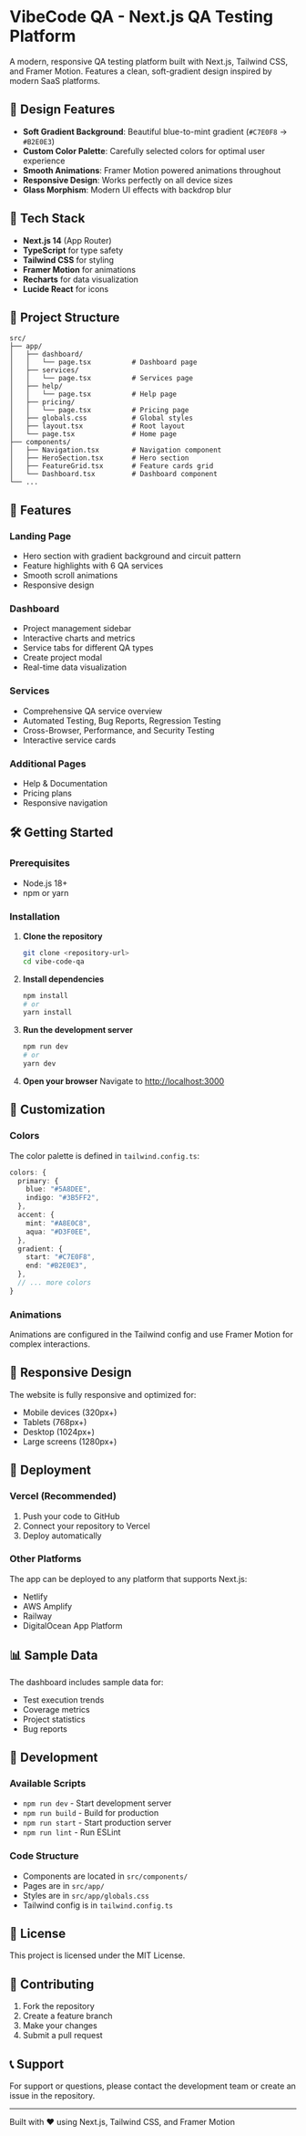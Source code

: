 # VibeCode QA - Next.js QA Testing Platform

A modern, responsive QA testing platform built with Next.js, Tailwind CSS, and Framer Motion. Features a clean, soft-gradient design inspired by modern SaaS platforms.

## 🎨 Design Features

- **Soft Gradient Background**: Beautiful blue-to-mint gradient (`#C7E0F8` → `#B2E0E3`)
- **Custom Color Palette**: Carefully selected colors for optimal user experience
- **Smooth Animations**: Framer Motion powered animations throughout
- **Responsive Design**: Works perfectly on all device sizes
- **Glass Morphism**: Modern UI effects with backdrop blur

## 🚀 Tech Stack

- **Next.js 14** (App Router)
- **TypeScript** for type safety
- **Tailwind CSS** for styling
- **Framer Motion** for animations
- **Recharts** for data visualization
- **Lucide React** for icons

## 📁 Project Structure

```
src/
├── app/
│   ├── dashboard/
│   │   └── page.tsx          # Dashboard page
│   ├── services/
│   │   └── page.tsx          # Services page
│   ├── help/
│   │   └── page.tsx          # Help page
│   ├── pricing/
│   │   └── page.tsx          # Pricing page
│   ├── globals.css           # Global styles
│   ├── layout.tsx            # Root layout
│   └── page.tsx              # Home page
├── components/
│   ├── Navigation.tsx        # Navigation component
│   ├── HeroSection.tsx       # Hero section
│   ├── FeatureGrid.tsx       # Feature cards grid
│   └── Dashboard.tsx         # Dashboard component
└── ...
```

## 🎯 Features

### Landing Page
- Hero section with gradient background and circuit pattern
- Feature highlights with 6 QA services
- Smooth scroll animations
- Responsive design

### Dashboard
- Project management sidebar
- Interactive charts and metrics
- Service tabs for different QA types
- Create project modal
- Real-time data visualization

### Services
- Comprehensive QA service overview
- Automated Testing, Bug Reports, Regression Testing
- Cross-Browser, Performance, and Security Testing
- Interactive service cards

### Additional Pages
- Help & Documentation
- Pricing plans
- Responsive navigation

## 🛠️ Getting Started

### Prerequisites
- Node.js 18+ 
- npm or yarn

### Installation

1. **Clone the repository**
   ```bash
   git clone <repository-url>
   cd vibe-code-qa
   ```

2. **Install dependencies**
   ```bash
   npm install
   # or
   yarn install
   ```

3. **Run the development server**
   ```bash
   npm run dev
   # or
   yarn dev
   ```

4. **Open your browser**
   Navigate to [http://localhost:3000](http://localhost:3000)

## 🎨 Customization

### Colors
The color palette is defined in `tailwind.config.ts`:

```typescript
colors: {
  primary: {
    blue: "#5A8DEE",
    indigo: "#3B5FF2",
  },
  accent: {
    mint: "#A8E0C8",
    aqua: "#D3F0EE",
  },
  gradient: {
    start: "#C7E0F8",
    end: "#B2E0E3",
  },
  // ... more colors
}
```

### Animations
Animations are configured in the Tailwind config and use Framer Motion for complex interactions.

## 📱 Responsive Design

The website is fully responsive and optimized for:
- Mobile devices (320px+)
- Tablets (768px+)
- Desktop (1024px+)
- Large screens (1280px+)

## 🚀 Deployment

### Vercel (Recommended)
1. Push your code to GitHub
2. Connect your repository to Vercel
3. Deploy automatically

### Other Platforms
The app can be deployed to any platform that supports Next.js:
- Netlify
- AWS Amplify
- Railway
- DigitalOcean App Platform

## 📊 Sample Data

The dashboard includes sample data for:
- Test execution trends
- Coverage metrics
- Project statistics
- Bug reports

## 🔧 Development

### Available Scripts
- `npm run dev` - Start development server
- `npm run build` - Build for production
- `npm run start` - Start production server
- `npm run lint` - Run ESLint

### Code Structure
- Components are located in `src/components/`
- Pages are in `src/app/`
- Styles are in `src/app/globals.css`
- Tailwind config is in `tailwind.config.ts`

## 📄 License

This project is licensed under the MIT License.

## 🤝 Contributing

1. Fork the repository
2. Create a feature branch
3. Make your changes
4. Submit a pull request

## 📞 Support

For support or questions, please contact the development team or create an issue in the repository.

---

Built with ❤️ using Next.js, Tailwind CSS, and Framer Motion
